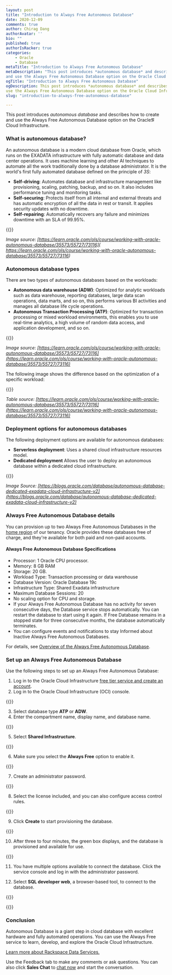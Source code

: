 ```yaml
---
layout: post
title: "Introduction to Always Free Autonomous Database"
date: 2020-12-09
comments: true
author: Chirag Dang
authorAvatar: ''
bio: ""
published: true
authorIsRacker: true
categories:
    - Oracle
    - Database
metaTitle: "Introduction to Always Free Autonomous Database"
metaDescription: "This post introduces *autonomous database* and describes how to create
and use the Always Free Autonomous Database option on the Oracle Cloud Infrastructure."
ogTitle: "Introduction to Always Free Autonomous Database"
ogDescription: This post introduces *autonomous database* and describes how to create and
use the Always Free Autonomous Database option on the Oracle Cloud Infrastructure."
slug: "introduction-to-always-free-autonomous-database"

---
```


This post introduces *autonomous database* and describes how to create and use the Always
Free Autonomous Database option on the Oracle&eg; Cloud Infrastructure.

<!--more-->

### What is autonomous database? 

An autonomous database is a modern cloud database from Oracle, which runs on the EXADATA
infrastructure with fully automatic database and data center operations. It uses machine
learning and other AI techniques to automate all the work traditionally done by a database
administrator. It is the world's first fully automated database defined on the principle
of *3S*:

- **Self-driving**: Automates database and infrastructure management like provisioning,
  scaling, patching, backup, and so on. It also includes performance tuning and monitoring
  tasks. 
- **Self-securing**: Protects itself from all internal and external threats and has
  automatic encryption of all the data in rest or transit. It applies security updates with
  no downtime. 
- **Self-repairing**: Automatically recovers any failure and minimizes downtime with an
  SLA of 99.95%.

{{<img src="Picture1.png" title="" alt="">}}

*Image source: [https://learn.oracle.com/ols/course/working-with-oracle-autonomous-database/35573/55727/73116]( https://learn.oracle.com/ols/course/working-with-oracle-autonomous-database/35573/55727/73116)*

### Autonomous database types 

There are two types of autonomous databases based on the workloads:

- **Autonomous data warehouse (ADW)**: Optimized for analytic workloads such as data
  warehouse, reporting databases, large data scan operations, data marts, and so on, this
  performs various BI activities and manages all database life cycle operations.
- **Autonomous Transaction Processing (ATP)**: Optimized for transaction processing or
  mixed workload environments, this enables you to use real-time analytics, a high volume
  of random data access, and application development, and so on.

{{<img src="Picture2.png" title="" alt="">}}

*Image source: [https://learn.oracle.com/ols/course/working-with-oracle-autonomous-database/35573/55727/73116](https://learn.oracle.com/ols/course/working-with-oracle-autonomous-database/35573/55727/73116)*

The following image shows the difference based on the optimization of a specific workload:

{{<img src="Picture3.png" title="" alt="">}}

*Table source: [https://learn.oracle.com/ols/course/working-with-oracle-autonomous-database/35573/55727/73116](https://learn.oracle.com/ols/course/working-with-oracle-autonomous-database/35573/55727/73116)*

### Deployment options for autonomous databases

The following deployment options are available for autonomous databases:

- **Serverless deployment**:  Uses a shared cloud infrastructure resources model.
- **Dedicated deployment** Allows the user to deploy an autonomous database within a
  dedicated cloud infrastructure.

{{<img src="Picture4.png" title="" alt="">}}

*Image Source: [https://blogs.oracle.com/database/autonomous-database-dedicated-exadata-cloud-infrastructure-v2](https://blogs.oracle.com/database/autonomous-database-dedicated-exadata-cloud-infrastructure-v2)*

### Always Free Autonomous Database details

You can provision up to two Always Free Autonomous Databases in the
[home region](https://docs.cloud.oracle.com/en-us/iaas/Content/Identity/Tasks/managingregions.htm#The)
of our tenancy. Oracle provides these databases free of charge, and they're available for
both paid and non-paid accounts.

#### Always Free Autonomous Database Specifications

- Processor: 1 Oracle CPU processor.
- Memory: 8 GB RAM
- Storage: 20 GB.
- Workload Type: Transaction processing or data warehouse 
- Database Version: Oracle Database 19c
- Infrastructure Type: Shared Exadata infrastructure
- Maximum Database Sessions: 20
- No scaling option for CPU and storage.
- If your Always Free Autonomous Database has no activity for seven consecutive days, the
  Database service stops automatically. You can restart the database to start using it again.
  If Free Database remains in a stopped state for three consecutive months, the database
  automatically terminates.
- You can configure events and notifications to stay Informed about Inactive Always Free
  Autonomous Databases.

For details, see [Overview of the Always Free Autonomous Database](https://docs.cloud.oracle.com/en-us/iaas/Content/Database/Concepts/adbfreeoverview.htm).

### Set up an Always Free Autonomous Database

Use the following steps to set up an Always Free Autonomous Database:

1. Log in to the Oracle Cloud Infrastructure [free tier service and create an account](https://www.oracle.com/cloud/free/ ).
2. Log in to the Oracle Cloud Infrastructure (OCI) console.

{{<img src="Picture5.png" title="" alt="">}}

3. Select database type **ATP** or **ADW**.
4. Enter the compartment name, display name, and database name.
 
{{<img src="Picture6.png" title="" alt="">}}

5. Select **Shared Infrastructure**.
 
{{<img src="Picture7.png" title="" alt="">}}

6. Make sure you select the **Always Free** option to enable it.
 
{{<img src="Picture8.png" title="" alt="">}}

7. Create an administrator password.

{{<img src="Picture9.png" title="" alt="">}}

8. Select the license included, and you can also configure access control rules.

{{<img src="Picture10.png" title="" alt="">}}

9. Click **Create** to start provisioning the database.
 
{{<img src="Picture11.png" title="" alt="">}}

10. After three to four minutes, the green box displays, and the database is provisioned
    and available for use.
 
{{<img src="Picture12.png" title="" alt="">}}

11. You have multiple options available to connect the database. Click the service console
    and log in with the administrator password.

12. Select **SQL developer web**, a browser-based tool, to connect to the database.

{{<img src="Picture13.png" title="" alt="">}}
 
{{<img src="Picture14.png" title="" alt="">}}


### Conclusion

Autonomous Database is a giant step in cloud database with excellent hardware and fully
automated operations. You can use the Always Free service to learn, develop, and explore
the Oracle Cloud Infrastructure.

<a class="cta teal" id="cta" href="https://www.rackspace.com/professional-services/data">Learn more about Rackspace Data Services.</a>

Use the Feedback tab to make any comments or ask questions. You can also click
**Sales Chat** to [chat now](https://www.rackspace.com/) and start the conversation.
